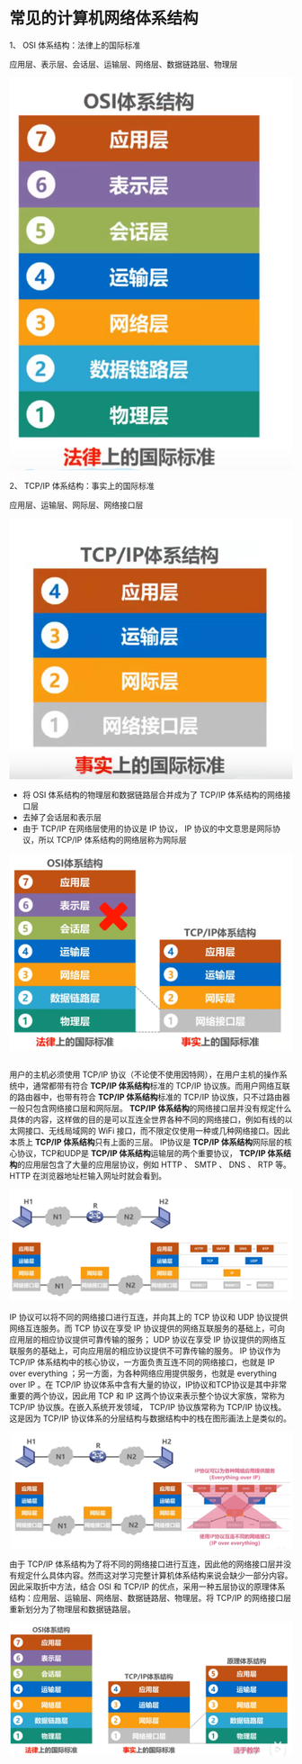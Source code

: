 # 常见的计算机网络体系结构

1、 OSI 体系结构：法律上的国际标准

应用层、表示层、会话层、运输层、网络层、数据链路层、物理层

<div style="text-align:center">
<img src="./image/OSI.png">
</div>

2、 TCP/IP 体系结构：事实上的国际标准

应用层、运输层、网际层、网络接口层

<div style="text-align:center">
<img src="./image/TCP、IP体系结构.png">
</div>

- 将 OSI 体系结构的物理层和数据链路层合并成为了 TCP/IP 体系结构的网络接口层
- 去掉了会话层和表示层
- 由于 TCP/IP 在网络层使用的协议是 IP 协议， IP 协议的中文意思是网际协议，所以 TCP/IP 体系结构的网络层称为网际层

<div style="text-align:center">
<img src="./image/OSI TCP IP.png">
</div>

## 

用户的主机必须使用 TCP/IP 协议（不论使不使用因特网），在用户主机的操作系统中，通常都带有符合 **TCP/IP 体系结构**标准的 TCP/IP 协议族。而用户网络互联的路由器中，也带有符合 **TCP/IP 体系结构**标准的 TCP/IP 协议族，只不过路由器一般只包含网络接口层和网际层。 **TCP/IP 体系结构**的网络接口层并没有规定什么具体的内容，这样做的目的是可以互连全世界各种不同的网络接口，例如有线的以太网接口、无线局域网的 WiFi 接口，而不限定仅使用一种或几种网络接口。因此本质上 **TCP/IP 体系结构**只有上面的三层。
IP协议是 **TCP/IP 体系结构**网际层的核心协议，TCP和UDP是 **TCP/IP 体系结构**运输层的两个重要协议， **TCP/IP 体系结构**的应用层包含了大量的应用层协议，例如 HTTP 、 SMTP 、 DNS 、 RTP 等。HTTP 在浏览器地址栏输入网址时就会看到。

<div style="text-align:center">
<img src="./image/TCP IP体系结构1.png">
</div>

IP 协议可以将不同的网络接口进行互连，并向其上的 TCP 协议和 UDP 协议提供网络互连服务。而 TCP 协议在享受 IP 协议提供的网络互联服务的基础上，可向应用层的相应协议提供可靠传输的服务； UDP 协议在享受 IP 协议提供的网络互联服务的基础上，可向应用层的相应协议提供不可靠传输的服务。 IP 协议作为 TCP/IP 体系结构中的核心协议，一方面负责互连不同的网络接口，也就是 IP over everything ；另一方面，为各种网络应用提供服务，也就是 everything over IP 。在 TCP/IP 协议体系中含有大量的协议，IP协议和TCP协议是其中非常重要的两个协议，因此用 TCP 和 IP 这两个协议来表示整个协议大家族，常称为 TCP/IP 协议族。在嵌入系统开发领域， TCP/IP 协议族常称为 TCP/IP 协议栈。这是因为 TCP/IP 协议体系的分层结构与数据结构中的栈在图形画法上是类似的。

<div style="text-align:center">
<img src="./image/TCP IP体系结构2.png">
</div>

由于 TCP/IP 体系结构为了将不同的网络接口进行互连，因此他的网络接口层并没有规定什么具体内容。然而这对学习完整计算机体系结构来说会缺少一部分内容。因此采取折中方法，结合 OSI 和 TCP/IP 的优点，采用一种五层协议的原理体系结构：应用层、运输层、网络层、数据链路层、物理层。将 TCP/IP 的网络接口层重新划分为了物理层和数据链路层。

<div style="text-align:center">
<img src="./image/TCP IP体系结构3.png">
</div>
